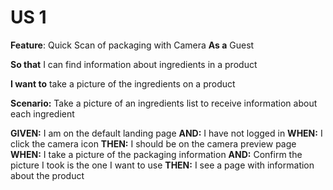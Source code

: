 # US 1 

**Feature**: Quick Scan of packaging with Camera
**As a** Guest

**So that** I can find information about ingredients in a product

**I want to** take a picture of the ingredients on a product


**Scenario:** Take a picture of an ingredients list to receive information about each ingredient

**GIVEN:** I am on the default landing page 
**AND:** I have not logged in
**WHEN:** I click the camera icon
**THEN:** I should be on the camera preview page
**WHEN:** I take a picture of the packaging information
**AND:** Confirm the picture I took is the one I want to use
**THEN:** I see a page with information about the product
